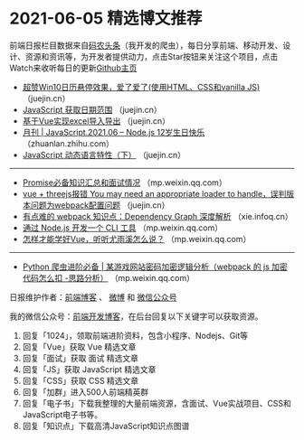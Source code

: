 # 2021-06-05 精选博文推荐

前端日报栏目数据来自[码农头条](https://toutiao.qdkfweb.cn/)（我开发的爬虫），每日分享前端、移动开发、设计、资源和资讯等，为开发者提供动力，点击Star按钮来关注这个项目，点击Watch来收听每日的更新[Github主页](https://github.com/kujian/frontendDaily)
* [超赞Win10日历悬停效果，爱了爱了(使用HTML、CSS和vanilla JS)](https://juejin.cn/post/6969863981259292703) （juejin.cn）
* [JavaScript 获取日期范围](https://juejin.cn/post/6969807343118729253) （juejin.cn）
* [基于Vue实现excel导入导出](https://juejin.cn/post/6969797925220122638) （juejin.cn）
* [月刊 | JavaScript.2021.06 &#8211; Node.js 12岁生日快乐](https://zhuanlan.zhihu.com/p/377812214) （zhuanlan.zhihu.com）
* [JavaScript 动态语言特性（下）](https://juejin.cn/post/6969755008115949582) （juejin.cn）

***
* [Promise必备知识汇总和面试情况](https://mp.weixin.qq.com/s?__biz=MzU5NDM5MDg1Mw==&mid=2247491798&idx=1&sn=1d509089412ff9b5c3999c898c94749b) （mp.weixin.qq.com）
* [vue + threejs报错 You may need an appropriate loader to handle，误判版本问题为webpack配置问题](https://juejin.cn/post/6969740924309995551) （juejin.cn）
* [有点难的 webpack 知识点：Dependency Graph 深度解析](https://xie.infoq.cn/article/21f6b4975d8ad0f375d68b47b) （xie.infoq.cn）
* [通过 Node.js 开发一个 CLI 工具](https://mp.weixin.qq.com/s?__biz=MzI2MjcxNTQ0Nw==&mid=2247492147&idx=1&sn=7ff611bb066c07cca0a41a50d592844b) （mp.weixin.qq.com）
* [怎样才能学好Vue，听听尤雨溪怎么说？](https://mp.weixin.qq.com/s?__biz=MzU2MTE1NDk2Mg==&mid=2247510180&idx=1&sn=b9369ad00ae7e4a2485bc67b0a71654f) （mp.weixin.qq.com）

***
* [Python 爬虫进阶必备 | 某游戏网站密码加密逻辑分析（webpack 的 js 加密代码怎么扣 -思路分析）](https://mp.weixin.qq.com/s?__biz=MzI2MzEwNTY3OQ==&mid=2648980951&idx=1&sn=f7bdd431e78dba7d9bc034768f5b535e) （mp.weixin.qq.com）

日报维护作者：[前端博客](https://qdkfweb.cn/) 、 [微博](http://weibo.com/kujian) 和 [微信公众号](https://open.weixin.qq.com/qr/code?username=caibaojian_com)

我的微信公众号：[前端开发博客](https://open.weixin.qq.com/qr/code?username=caibaojian_com)，在后台回复以下关键字可以获取资源。

1. 回复「1024」，领取前端进阶资料，包含小程序、Nodejs、Git等
2. 回复「Vue」获取 Vue 精选文章
3. 回复「面试」获取 面试 精选文章
4. 回复「JS」获取 JavaScript 精选文章
5. 回复「CSS」获取 CSS 精选文章
6. 回复「加群」进入500人前端精英群
7. 回复「电子书」下载我整理的大量前端资源，含面试、Vue实战项目、CSS和JavaScript电子书等。
8. 回复「知识点」下载高清JavaScript知识点图谱
